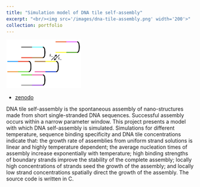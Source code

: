 ```yaml
---
title: "Simulation model of DNA tile self-assembly"
excerpt: "<br/><img src='/images/dna-tile-assembly.png' width='200'>"
collection: portfolio
---
```


<img src='/images/dna-tile-assembly.png' width='200'>

* [zenodo](https://doi.org/10.5281/zenodo.3249017)

DNA tile self-assembly is the spontaneous assembly of nano-structures made from short single-stranded DNA sequences. Successful assembly occurs within a narrow parameter window. This project presents a model with which DNA self-assembly is simulated. Simulations for different temperature, sequence binding specificity and DNA tile concentrations indicate that: the growth rate of assemblies from uniform strand solutions is linear and highly temperature dependent; the average nucleation times of assembly increase exponentially with temperature; high binding strengths of boundary strands improve the stability of the complete assembly; locally high concentrations of strands seed the growth of the assembly; and locally low strand concentrations spatially direct the growth of the assembly. The source code is written in C.